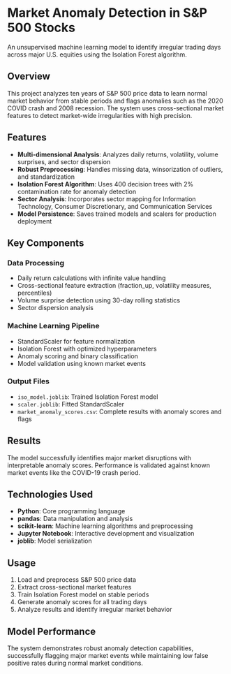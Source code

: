 # Market Anomaly Detection in S&P 500 Stocks

An unsupervised machine learning model to identify irregular trading days across major U.S. equities using the Isolation Forest algorithm.

## Overview

This project analyzes ten years of S&P 500 price data to learn normal market behavior from stable periods and flags anomalies such as the 2020 COVID crash and 2008 recession. The system uses cross-sectional market features to detect market-wide irregularities with high precision.

## Features

- **Multi-dimensional Analysis**: Analyzes daily returns, volatility, volume surprises, and sector dispersion
- **Robust Preprocessing**: Handles missing data, winsorization of outliers, and standardization
- **Isolation Forest Algorithm**: Uses 400 decision trees with 2% contamination rate for anomaly detection
- **Sector Analysis**: Incorporates sector mapping for Information Technology, Consumer Discretionary, and Communication Services
- **Model Persistence**: Saves trained models and scalers for production deployment

## Key Components

### Data Processing
- Daily return calculations with infinite value handling
- Cross-sectional feature extraction (fraction_up, volatility measures, percentiles)
- Volume surprise detection using 30-day rolling statistics
- Sector dispersion analysis

### Machine Learning Pipeline
- StandardScaler for feature normalization
- Isolation Forest with optimized hyperparameters
- Anomaly scoring and binary classification
- Model validation using known market events

### Output Files
- `iso_model.joblib`: Trained Isolation Forest model
- `scaler.joblib`: Fitted StandardScaler
- `market_anomaly_scores.csv`: Complete results with anomaly scores and flags

## Results

The model successfully identifies major market disruptions with interpretable anomaly scores. Performance is validated against known market events like the COVID-19 crash period.

## Technologies Used

- **Python**: Core programming language
- **pandas**: Data manipulation and analysis
- **scikit-learn**: Machine learning algorithms and preprocessing
- **Jupyter Notebook**: Interactive development and visualization
- **joblib**: Model serialization

## Usage

1. Load and preprocess S&P 500 price data
2. Extract cross-sectional market features
3. Train Isolation Forest model on stable periods
4. Generate anomaly scores for all trading days
5. Analyze results and identify irregular market behavior

## Model Performance

The system demonstrates robust anomaly detection capabilities, successfully flagging major market events while maintaining low false positive rates during normal market conditions.